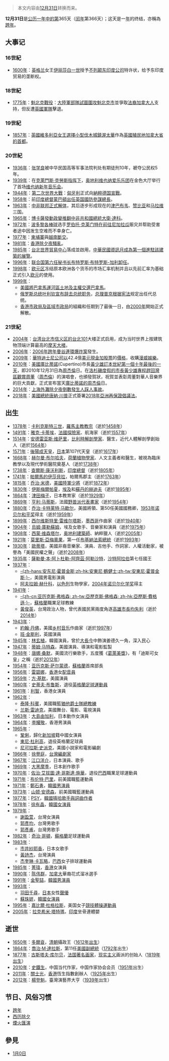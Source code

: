 > 本文内容由[12月31日](https://zh.wikipedia.org/wiki/12月31日)转换而来。


**12月31日**是[公历一年中的第](https://zh.wikipedia.org/wiki/公历 "wikilink")365天（[闰年](../Page/闰年.md "wikilink")第366天）；这天是一[年](../Page/年.md "wikilink")的终结，亦稱為[跨年](https://zh.wikipedia.org/wiki/跨年 "wikilink")。

## 大事记

### 16世紀

  - [1600年](../Page/1600年.md "wikilink")：[英格兰](../Page/英格兰.md "wikilink")女王[伊丽莎白一世](../Page/伊丽莎白一世.md "wikilink")授予[不列颠东印度公司](../Page/不列颠东印度公司.md "wikilink")特许状，给予东印度贸易的垄断权。

### 18世紀

  - [1775年](https://zh.wikipedia.org/wiki/1775年 "wikilink")：[魁北克戰役](../Page/魁北克戰役_\(1775年\).md "wikilink")：[大陸軍部隊試圖圍攻](https://zh.wikipedia.org/wiki/大陸軍 "wikilink")[魁北克市](../Page/魁北克市.md "wikilink")並爭取[法裔加拿大人](../Page/法裔加拿大人.md "wikilink")支持，但反遭[英國軍隊](../Page/英國軍隊.md "wikilink")擊退。

### 19世紀

  - [1857年](../Page/1857年.md "wikilink")：[英國](https://zh.wikipedia.org/wiki/英國 "wikilink")[維多利亞女王選擇小型伐木城鎮](https://zh.wikipedia.org/wiki/維多利亞女王 "wikilink")[渥太華](../Page/渥太華.md "wikilink")作為[英國殖民地](https://zh.wikipedia.org/wiki/英國殖民地 "wikilink")[加拿大省的首都](https://zh.wikipedia.org/wiki/加拿大省 "wikilink")。

### 20世紀

  - [1936年](../Page/1936年.md "wikilink")：[张学良](../Page/张学良.md "wikilink")被中华民国高等军事法院判处有期徒刑10年，褫夺公民权5年。
  - [1939年](../Page/1939年.md "wikilink")：在[克萊門斯·克勞斯指挥下](https://zh.wikipedia.org/wiki/克萊門斯·克勞斯 "wikilink")，[奥地利](https://zh.wikipedia.org/wiki/奥地利 "wikilink")[维也纳爱乐乐团](../Page/维也纳爱乐乐团.md "wikilink")在金色大厅举行了首场[维也纳新年音乐会](../Page/维也纳新年音乐会.md "wikilink")。
  - [1944年](../Page/1944年.md "wikilink")：[第二次世界大戰](../Page/第二次世界大战.md "wikilink")：[匈牙利](../Page/匈牙利.md "wikilink")正式向[納粹德国宣戰](https://zh.wikipedia.org/wiki/納粹德国 "wikilink")。
  - [1958年](../Page/1958年.md "wikilink")：前[印度總督](https://zh.wikipedia.org/wiki/印度總督 "wikilink")[蒙巴頓出任](https://zh.wikipedia.org/wiki/蒙巴頓 "wikilink")[英国國防參謀總長](https://zh.wikipedia.org/wiki/英国 "wikilink")。
  - [1963年](../Page/1963年.md "wikilink")：[中非联邦正式解体](https://zh.wikipedia.org/wiki/中非联邦 "wikilink")，其后逐步形成现在的[津巴布韦](https://zh.wikipedia.org/wiki/津巴布韦 "wikilink")、[赞比亚](../Page/赞比亚.md "wikilink")和[马拉维](../Page/马拉维.md "wikilink")三国。
  - [1965年](../Page/1965年.md "wikilink")：[博卡薩發動政變推翻](https://zh.wikipedia.org/wiki/博卡薩 "wikilink")[中非共和國總統](https://zh.wikipedia.org/wiki/中非共和國總統 "wikilink")[大衛·達科](https://zh.wikipedia.org/wiki/大衛·達科 "wikilink")。
  - [1972年](../Page/1972年.md "wikilink")：[波多黎各](../Page/波多黎各.md "wikilink")[棒球](../Page/棒球.md "wikilink")选手[罗伯托·克莱门特在前往](https://zh.wikipedia.org/wiki/罗伯托·克莱门特 "wikilink")[尼加拉瓜](../Page/尼加拉瓜.md "wikilink")赈灾并帮助受害者途中因发生空难而不幸身亡。
  - [1977年](../Page/1977年.md "wikilink")：[柬埔寨](../Page/柬埔寨.md "wikilink")與[越南斷交](https://zh.wikipedia.org/wiki/越南 "wikilink")。
  - [1981年](../Page/1981年.md "wikilink")：[香港](../Page/香港.md "wikilink")[除夕夜騷亂](https://zh.wikipedia.org/wiki/跨年 "wikilink")。
  - [1985年](../Page/1985年.md "wikilink")：[台北世界貿易中心](../Page/台北世界貿易中心.md "wikilink")落成並啟用，[中華民國資訊月成為第一個進駐該建築的展覽](../Page/資訊月.md "wikilink")。
  - [1996年](../Page/1996年.md "wikilink")：[联合国第六任秘书长](https://zh.wikipedia.org/wiki/联合国 "wikilink")[布特罗斯·布特罗斯-加利卸任](https://zh.wikipedia.org/wiki/布特罗斯·布特罗斯-加利 "wikilink")。
  - [1998年](../Page/1998年.md "wikilink")：[欧元区](../Page/欧元区.md "wikilink")冻结原本欧洲各个货币的市场汇率机制并且以先前汇率为基础正式引入[欧元](../Page/欧元.md "wikilink")的使用。
  - [1999年](../Page/1999年.md "wikilink")：
      - [美國將](https://zh.wikipedia.org/wiki/美國 "wikilink")[巴拿馬運河區土地及主權交還](../Page/巴拿马运河.md "wikilink")[巴拿馬](../Page/巴拿马.md "wikilink")。
      - [俄罗斯](../Page/俄罗斯.md "wikilink")[总统](../Page/俄罗斯总统.md "wikilink")[叶利钦宣布辞去总统职务](../Page/鲍里斯·尼古拉耶维奇·叶利钦.md "wikilink")，[总理](../Page/俄罗斯总理.md "wikilink")[普京根据](https://zh.wikipedia.org/wiki/弗拉基米尔·弗拉基米罗维奇·普京 "wikilink")[宪法](../Page/宪法.md "wikilink")规定出任代总统。
      - [香港](../Page/香港.md "wikilink")[市政局及](../Page/市政局_\(香港\).md "wikilink")[區域市政局](../Page/區域市政局.md "wikilink")的組織和任期到了最後一日，由[2000年](../Page/2000年.md "wikilink")開始正式解散。

### 21世紀

  - [2004年](../Page/2004年.md "wikilink")：[台湾](https://zh.wikipedia.org/wiki/台湾 "wikilink")[台北市](https://zh.wikipedia.org/wiki/台北市 "wikilink")[信义区的](https://zh.wikipedia.org/wiki/信义区_\(臺北市\) "wikilink")[台北101](../Page/台北101.md "wikilink")大楼正式启用，成为当时世界上按建筑物顶端计算最高的[摩天大楼](https://zh.wikipedia.org/wiki/摩天大楼 "wikilink")。
  - [2006年](../Page/2006年.md "wikilink")：[2006年跨年曼谷連環爆炸案](../Page/2006年跨年曼谷連環爆炸案.md "wikilink")發生。
  - [2009年](../Page/2009年.md "wikilink")：[華特迪士尼公司以](https://zh.wikipedia.org/wiki/華特迪士尼公司 "wikilink")42.4億[美元](../Page/美元.md "wikilink")[現金加](https://zh.wikipedia.org/wiki/現金 "wikilink")[股票](../Page/股票.md "wikilink")的[價格](https://zh.wikipedia.org/wiki/價格 "wikilink")，收購[漫威娛樂](../Page/漫威娛樂.md "wikilink")。
  - [2010年](https://zh.wikipedia.org/wiki/2010年 "wikilink")：[美國](https://zh.wikipedia.org/wiki/美國 "wikilink")[庫比蒂諾](https://zh.wikipedia.org/wiki/庫比蒂諾 "wikilink")(Cupertino)市長[黃少雄訂本世紀第一個十年最後的一天](https://zh.wikipedia.org/wiki/黃少雄 "wikilink")，即2010年12月31日為[周杰倫](../Page/周杰倫.md "wikilink")日。在[洛杉磯度假的市長](https://zh.wikipedia.org/wiki/洛杉磯 "wikilink")[黃少雄專程趕回灣區觀賞周董](https://zh.wikipedia.org/wiki/黃少雄 "wikilink")（[周杰倫](../Page/周杰倫.md "wikilink")）的演唱會，也頒發賀狀，祝賀並表彰周董對華人音樂界的巨大貢獻，正式宣布當天[庫比蒂諾的](https://zh.wikipedia.org/wiki/庫比蒂諾 "wikilink")[周杰倫](../Page/周杰倫.md "wikilink")日。
  - [2014年](../Page/2014年.md "wikilink")：[上海](https://zh.wikipedia.org/wiki/上海 "wikilink")[外灘除夕夜倒數發生](https://zh.wikipedia.org/wiki/上海外灘 "wikilink")[人踩人事故](https://zh.wikipedia.org/wiki/2014年上海外灘踩踏事故 "wikilink")。
  - [2018年](../Page/2018年.md "wikilink")：[美國總統](https://zh.wikipedia.org/wiki/美國總統 "wikilink")[唐納·川普](../Page/唐納·川普.md "wikilink")正式簽署[2018年亞洲再保證倡議法](../Page/2018年亞洲再保證倡議法.md "wikilink")。

## 出生

  - [1378年](https://zh.wikipedia.org/wiki/1378年 "wikilink")：[卡利克斯特三世](../Page/卡利克斯特三世.md "wikilink")，[羅馬主教教宗](https://zh.wikipedia.org/wiki/羅馬主教 "wikilink")（逝於[1458年](https://zh.wikipedia.org/wiki/1458年 "wikilink")）
  - [1491年](https://zh.wikipedia.org/wiki/1491年 "wikilink")：[雅克·卡蒂埃](../Page/雅克·卡蒂埃.md "wikilink")，[法國探險家](https://zh.wikipedia.org/wiki/法國 "wikilink")、航海家（逝於[1557年](https://zh.wikipedia.org/wiki/1557年 "wikilink")）
  - [1514年](https://zh.wikipedia.org/wiki/1514年 "wikilink")：[安德雷亚斯·维萨里](../Page/安德雷亚斯·维萨里.md "wikilink")，[比利時解剖學家](https://zh.wikipedia.org/wiki/比利時 "wikilink")、醫生，近代人體解剖學創始人（逝於[1564年](https://zh.wikipedia.org/wiki/1564年 "wikilink")）
  - [1571年](../Page/1571年.md "wikilink")：[後陽成天皇](../Page/後陽成天皇.md "wikilink")，[日本](../Page/日本.md "wikilink")第107代天皇（逝於[1617年](https://zh.wikipedia.org/wiki/1617年 "wikilink")）
  - [1668年](https://zh.wikipedia.org/wiki/1668年 "wikilink")：[赫尔曼·布尔哈夫](../Page/赫尔曼·布尔哈夫.md "wikilink")，[荷蘭植物學家](https://zh.wikipedia.org/wiki/荷蘭 "wikilink")、人文主義者和醫生，被視為臨床教學以及現代學術醫院奠基人（逝於[1738年](https://zh.wikipedia.org/wiki/1738年 "wikilink")）
  - [1738年](https://zh.wikipedia.org/wiki/1738年 "wikilink")：[查爾斯·康沃利斯](../Page/第一代康沃利斯侯爵查爾斯·康沃利斯.md "wikilink")，[印度總督](https://zh.wikipedia.org/wiki/印度總督 "wikilink")（逝於[1805年](../Page/1805年.md "wikilink")）
  - [1741年](https://zh.wikipedia.org/wiki/1741年 "wikilink")：[帕爾馬的伊莎貝拉](../Page/伊莎貝拉_\(帕爾馬郡主\).md "wikilink")，帕爾馬郡主（逝於[1763年](https://zh.wikipedia.org/wiki/1763年 "wikilink")）
  - [1815年](../Page/1815年.md "wikilink")：[乔治·米德](../Page/乔治·米德.md "wikilink")，[美國陸軍少將](https://zh.wikipedia.org/wiki/美國 "wikilink")（逝於[1872年](https://zh.wikipedia.org/wiki/1872年 "wikilink")）
  - [1830年](https://zh.wikipedia.org/wiki/1830年 "wikilink")：[伊斯梅爾帕夏](../Page/伊斯梅爾帕夏.md "wikilink")，[埃及](../Page/埃及.md "wikilink")和[蘇丹的](https://zh.wikipedia.org/wiki/蘇丹 "wikilink")[赫迪夫](../Page/赫迪夫.md "wikilink")（逝於[1895年](../Page/1895年.md "wikilink")）
  - [1864年](../Page/1864年.md "wikilink")：[津田梅子](../Page/津田梅子.md "wikilink")，日本教育家（逝於[1929年](../Page/1929年.md "wikilink")）
  - [1869年](https://zh.wikipedia.org/wiki/1869年 "wikilink")：[亨利·马蒂斯](../Page/亨利·马蒂斯.md "wikilink")，法國[野兽派代表畫家](https://zh.wikipedia.org/wiki/野兽派 "wikilink")（逝於[1954年](../Page/1954年.md "wikilink")）
  - [1880年](https://zh.wikipedia.org/wiki/1880年 "wikilink")：[乔治·卡特莱特·马歇尔](../Page/乔治·卡特莱特·马歇尔.md "wikilink")，美國將領、第50任美國國務卿，[1953年](../Page/1953年.md "wikilink")[诺贝尔和平奖](../Page/诺贝尔和平奖.md "wikilink")得主（逝於[1959年](../Page/1959年.md "wikilink")）
  - [1899年](../Page/1899年.md "wikilink")：[西尔维斯特里·雷维尔塔斯](https://zh.wikipedia.org/wiki/西尔维斯特里·雷维尔塔斯 "wikilink")，[墨西哥](../Page/墨西哥.md "wikilink")作曲家（逝於[1940年](../Page/1940年.md "wikilink")）
  - [1904年](../Page/1904年.md "wikilink")：[烏姆·庫勒蘇姆](../Page/烏姆·庫勒蘇姆.md "wikilink")，埃及女歌手、音樂家和演員（逝於[1975年](../Page/1975年.md "wikilink")）
  - [1908年](../Page/1908年.md "wikilink")：[西蒙·维森塔尔](../Page/西蒙·维森塔尔.md "wikilink")，[奥地利建築師](https://zh.wikipedia.org/wiki/奥地利 "wikilink")、納粹獵人（逝於[2005年](../Page/2005年.md "wikilink")）
  - [1921年](../Page/1921年.md "wikilink")：[莫里斯·亞梅奧果](https://zh.wikipedia.org/wiki/莫里斯·亞梅奧果 "wikilink")，第一任[布基納法索總統](https://zh.wikipedia.org/wiki/布基納法索 "wikilink")（逝於[1993年](../Page/1993年.md "wikilink")）
  - [1930年](../Page/1930年.md "wikilink")：[歐蒂塔](../Page/歐蒂塔.md "wikilink")，美國非裔音樂家、演員、吉他手、作詞家、人權活動家，被譽為「美國民權之聲」（逝於[2008年](../Page/2008年.md "wikilink")）
  - [1935年](../Page/1935年.md "wikilink")：[薩勒曼·本·阿卜杜勒-阿齊茲·阿勒沙特](https://zh.wikipedia.org/wiki/薩勒曼·本·阿卜杜勒-阿齊茲·阿勒沙特 "wikilink")，[沙特阿拉伯](../Page/沙特阿拉伯.md "wikilink")第七任國王
  - [1937年](../Page/1937年.md "wikilink")：
      - [-{zh-hans:安东尼·霍普金斯;zh-hk:安東尼·鶴健士;zh-tw:安東尼·霍普金斯;}-](../Page/安東尼·霍普金斯.md "wikilink")，美國男電影演員
      - [阿夫拉姆·赫什科](../Page/阿夫拉姆·赫什科.md "wikilink")，[以色列](../Page/以色列.md "wikilink")生物學家，[2004年](../Page/2004年.md "wikilink")[诺贝尔化学奖](../Page/诺贝尔化学奖.md "wikilink")得主
  - [1941年](../Page/1941年.md "wikilink")：
      - [-{zh-cn:亚历克斯·弗格森; zh-tw:亞歷克斯·佛格森; zh-hk:亞歷斯·費格遜;}-](../Page/亚历克斯·弗格森.md "wikilink")，[蘇格蘭](../Page/蘇格蘭.md "wikilink")職業足球教練
      - [黃俊英](https://zh.wikipedia.org/wiki/黃俊英 "wikilink")，台灣政治人物，曾代表國民黨兩度角逐[高雄市長均失利](https://zh.wikipedia.org/wiki/高雄市長 "wikilink")（逝於[2014年](../Page/2014年.md "wikilink")）
  - [1943年](../Page/1943年.md "wikilink")：
      - [約翰·丹佛](../Page/約翰·丹佛.md "wikilink")，美國[乡村音乐](../Page/乡村音乐.md "wikilink")作曲家（逝於[1997年](../Page/1997年.md "wikilink")）
      - [班·金斯利](https://zh.wikipedia.org/wiki/班·金斯利 "wikilink")，英國演員
  - [1945年](../Page/1945年.md "wikilink")：[林玄植](../Page/林玄植.md "wikilink")，韓國演員，曾於[大長今](../Page/大長今.md "wikilink")中飾演姜德久一角，深入民心
  - [1947年](../Page/1947年.md "wikilink")：[蒂姆·马特森](../Page/蒂姆·马特森.md "wikilink")，美國演員、導演和電影監製
  - [1948年](../Page/1948年.md "wikilink")：[唐娜·桑默](../Page/唐娜·桑默.md "wikilink")，美國流行樂歌手，五度獲《[葛萊美獎](../Page/葛萊美獎.md "wikilink")》，有「迪斯可女皇」之稱（逝於[2012年](../Page/2012年.md "wikilink")）
  - [1954年](../Page/1954年.md "wikilink")：[亚历克斯·萨尔蒙德](../Page/亚历克斯·萨尔蒙德.md "wikilink")，[蘇格蘭](../Page/蘇格蘭.md "wikilink")首席部長
  - [1956年](../Page/1956年.md "wikilink")：[雷碧娜](../Page/雷碧娜.md "wikilink")，[香港](../Page/香港.md "wikilink")女[配音員](../Page/配音員.md "wikilink")
  - [1959年](../Page/1959年.md "wikilink")：[方·基默](../Page/方·基默.md "wikilink")，美國演員
  - [1960年](../Page/1960年.md "wikilink")：[史蒂夫·布鲁斯](../Page/史蒂夫·布鲁斯.md "wikilink")，退役[英格蘭足球運動員](https://zh.wikipedia.org/wiki/英格蘭 "wikilink")
  - [1961年](../Page/1961年.md "wikilink")：[利智](../Page/利智.md "wikilink")，香港女演員
  - [1962年](../Page/1962年.md "wikilink")：
      - [泰隆·科賓](https://zh.wikipedia.org/wiki/泰隆·科賓 "wikilink")，美國職籃[猶他爵士隊總教練](https://zh.wikipedia.org/wiki/猶他爵士隊 "wikilink")
      - [兰斯·雷迪克](../Page/兰斯·雷迪克.md "wikilink")，美國舞台、電影、電視演員
  - [1963年](../Page/1963年.md "wikilink")：[大島由加利](https://zh.wikipedia.org/wiki/大島由加利 "wikilink")，日本動作女演員
  - [1964年](../Page/1964年.md "wikilink")：[李耀敬](../Page/李耀敬.md "wikilink")，香港男演員
  - [1965年](../Page/1965年.md "wikilink")：
      - [鞏俐](https://zh.wikipedia.org/wiki/鞏俐 "wikilink")，歸化[新加坡](../Page/新加坡.md "wikilink")籍中國女演員
      - [東尼·杜利高](../Page/東尼·杜利高.md "wikilink")，退役英格蘭足球員
      - [尼可拉斯·史派克](../Page/尼可拉斯·史派克.md "wikilink")，美國小說家和電影編劇
  - [1966年](../Page/1966年.md "wikilink")：[徐譽庭](../Page/徐譽庭.md "wikilink")，[台灣編劇家](https://zh.wikipedia.org/wiki/台灣 "wikilink")
  - [1967年](../Page/1967年.md "wikilink")：[江口洋介](../Page/江口洋介.md "wikilink")，日本演員、歌手
  - [1969年](../Page/1969年.md "wikilink")：[大黑摩季](../Page/大黑摩季.md "wikilink")，日本創作歌手
  - [1970年](../Page/1970年.md "wikilink")：[佐治·艾拔圖·達·哥斯達·施華](../Page/佐治·艾拔圖·達·哥斯達·施華.md "wikilink")，退役[巴西](../Page/巴西.md "wikilink")職業足球運動員
  - [1971年](../Page/1971年.md "wikilink")：[布伦特·巴里](../Page/布伦特·巴里.md "wikilink")，前美國職籃運動員
  - [1971年](../Page/1971年.md "wikilink")：[鄭石勇](../Page/鄭石勇.md "wikilink")，[韓國男演員](https://zh.wikipedia.org/wiki/韓國 "wikilink")
  - [1973年](../Page/1973年.md "wikilink")：[山顿·安德森](../Page/山顿·安德森.md "wikilink")，前美國職籃運動員
  - [1977年](../Page/1977年.md "wikilink")：[PSY](../Page/PSY.md "wikilink")，[韓國嘻哈歌手與詞曲作者](https://zh.wikipedia.org/wiki/韓國 "wikilink")
  - [1978年](../Page/1978年.md "wikilink")：[徐有晶](../Page/徐有晶.md "wikilink")，[韓國女演員](https://zh.wikipedia.org/wiki/韓國 "wikilink")
  - [1979年](../Page/1979年.md "wikilink")：
      - [謝盈萱](../Page/謝盈萱.md "wikilink")，台灣女演員
      - [郭彥均](../Page/郭彥均.md "wikilink")，台灣男歌手
      - [郭彥甫](../Page/郭彥甫.md "wikilink")，台灣男歌手
  - [1982年](../Page/1982年.md "wikilink")：[奇治·哥頓](../Page/奇治·哥頓.md "wikilink")，[蘇格蘭](../Page/蘇格蘭.md "wikilink")足球運動員
  - [1983年](../Page/1983年.md "wikilink")：
      - [市井紗耶香](../Page/市井紗耶香.md "wikilink")，日本女歌手
      - [黃詩杰](../Page/黃詩杰.md "wikilink")，台灣演員
      - [杰奎琳·卡瓦略](../Page/杰奎琳·卡瓦略.md "wikilink")，[巴西](../Page/巴西.md "wikilink")女子排球運動員
  - [1985年](../Page/1985年.md "wikilink")：[菁瑋](../Page/菁瑋.md "wikilink")，[香港](../Page/香港.md "wikilink")女演員
  - [1990年](../Page/1990年.md "wikilink")：[陈伟群](../Page/陈伟群.md "wikilink")，[加拿大](../Page/加拿大.md "wikilink")華裔花式溜冰選手
  - [1991年](../Page/1991年.md "wikilink")：[金聖喆](../Page/金聖喆.md "wikilink")，[韓國男演員](https://zh.wikipedia.org/wiki/韓國 "wikilink")
  - [1993年](../Page/1993年.md "wikilink")：
      - [羽田千尋](https://zh.wikipedia.org/wiki/羽田千尋 "wikilink")，[日本](../Page/日本.md "wikilink")女性[聲優](../Page/聲優.md "wikilink")
      - [蘇珠妍](../Page/蘇珠妍.md "wikilink")，[韓國女演員](https://zh.wikipedia.org/wiki/韓國 "wikilink")
  - [1995年](../Page/1995年.md "wikilink")：[嘉比爾·杜格拉斯](https://zh.wikipedia.org/wiki/嘉比爾·杜格拉斯 "wikilink")，美国女子[競技體操運動員](https://zh.wikipedia.org/wiki/競技體操 "wikilink")
  - [2005年](../Page/2005年.md "wikilink")：[拉克希米·塔特瑪](../Page/拉克希米·塔特瑪.md "wikilink")，[印度](../Page/印度.md "wikilink")坐骨連體嬰

## 逝世

  - [1650年](https://zh.wikipedia.org/wiki/1650年 "wikilink")：[多爾袞](https://zh.wikipedia.org/wiki/多爾袞 "wikilink")，[清朝](../Page/清朝.md "wikilink")攝政王（[1612年出生](https://zh.wikipedia.org/wiki/1612年 "wikilink")）
  - [1864年](../Page/1864年.md "wikilink")：[喬治·M·達拉斯](../Page/喬治·M·達拉斯.md "wikilink")，第11任[美國副總統](https://zh.wikipedia.org/wiki/美國副總統 "wikilink")（[1792年](../Page/1792年.md "wikilink")出生）
  - [1877年](../Page/1877年.md "wikilink")：[古斯塔夫·库尔贝](https://zh.wikipedia.org/wiki/古斯塔夫·库尔贝 "wikilink")，[法国著名画家](https://zh.wikipedia.org/wiki/法国 "wikilink")，[现实主义](../Page/现实主义.md "wikilink")画派的创始人（[1819年出生](https://zh.wikipedia.org/wiki/1819年 "wikilink")）
  - [2010年](https://zh.wikipedia.org/wiki/2010年 "wikilink")：[史鐵生](https://zh.wikipedia.org/wiki/史鐵生 "wikilink")，中国当代作家，中国作家协会会员（[1951年](../Page/1951年.md "wikilink")出生）
  - [2011年](../Page/2011年.md "wikilink")：[關士光](../Page/關士光.md "wikilink")，[香港](../Page/香港.md "wikilink")恆生指數創辦人（[1925年](../Page/1925年.md "wikilink")出生）
  - [2012年](../Page/2012年.md "wikilink")：[楊登魁](../Page/楊登魁.md "wikilink")，臺灣演藝界大亨（[1939年](../Page/1939年.md "wikilink")出生）

## 节日、风俗习惯

  - [跨年](https://zh.wikipedia.org/wiki/跨年 "wikilink")
  - [西历](https://zh.wikipedia.org/wiki/公历 "wikilink")[除夕](../Page/除夕.md "wikilink")
  - [煙火匯演](https://zh.wikipedia.org/wiki/煙火 "wikilink")

## 參見

  - [1月0日](../Page/1月0日.md "wikilink")